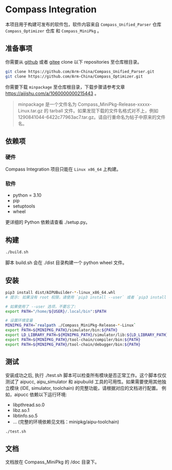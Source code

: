 # Compass Integration

本项目用于构建可发布的软件包，软件内容来自 `Compass_Unified_Parser` 仓库 `Compass_Optimizer` 仓库 和 `Compass_MiniPkg` 。

## 准备事项

你需要从 [github] 或者 [gitee] clone 以下 repositories 至仓库根目录。

[github]: https://github.com/Arm-China
[gitee]: https://gitee.com/Arm-China

```bash
git clone https://github.com/Arm-China/Compass_Unified_Parser.git
git clone https://github.com/Arm-China/Compass_Optimizer.git
```

你需要下载 `minpackage` 至仓库根目录，下载步骤请参考文章 <https://aijishu.com/a/1060000000215443> 。

> minpackage 是一个文件名为 Compass_MiniPkg-Release-xxxxx-Linux.tar.gz 的 tarball 文件。如果发现下载的文件名格式对不上，例如 1290841044-6422c77963ac7.tar.gz。请自行重命名为帖子中原来的文件名。

## 依赖项

### 硬件

Compass Integration 项目只能在 `Linux x86_64` 上构建。

### 软件

* python = 3.10
* pip
* setuptools
* wheel

更详细的 Python 依赖请查看 ./setup.py。

## 构建

```bash
./build.sh
```

脚本 build.sh 会在 ./dist 目录构建一个 python wheel 文件。

## 安装

```bash
pip3 install dist/AIPUBuilder-*-linux_x86_64.whl
# 提示: 如果没有 root 权限，请使用 `pip3 install --user` 或者 `pip3 install --target /YOUR_PATH` 命令

# 如果使用了 --user 选项，不要忘了:
export PATH="/home/${USER}/.local/bin":$PATH

# 设置环境变量
MINIPKG_PATH=`realpath ./Compass_MiniPkg-Release-*-Linux`
export PATH=${MINIPKG_PATH}/simulator/bin:${PATH}
export LD_LIBRARY_PATH=${MINIPKG_PATH}/simulator/lib:${LD_LIBRARY_PATH}
export PATH=${MINIPKG_PATH}/tool-chain/compiler/bin:${PATH}
export PATH=${MINIPKG_PATH}/tool-chain/debugger/bin:${PATH}
```

## 测试

安装成功之后, 执行 ./test.sh 脚本可以检查所有模块是否正常工作。这个脚本仅仅测试了 aipucc, aipu_simulator 和 aipubuild 工具的可用性。如果需要使用其他独立模块 (IDE, simulator, toolchain) 的完整功能，请根据对应的文档进行配置。
例如，aipucc 依赖以下运行环境:

* libpthread.so.0
* libz.so.1
* libtinfo.so.5
* ... (完整的环境依赖见文档：minipkg/aipu-toolchain)

```bash
./test.sh
```

## 文档

文档放在 Compass_MiniPkg 的 /doc 目录下。
